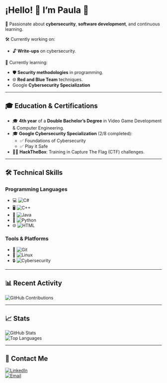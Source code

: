 # ¡Hello! 👋 I’m Paula 🌟  

🎯 Passionate about **cybersecurity**, **software development**, and continuous learning.  

🛠️ Currently working on:  
- 🔓 **Write-ups** on cybersecurity.  

🌱 Currently learning:  
- 🛡️ **Security methodologies** in programming.  
- 🌐 **Red and Blue Team** techniques.
- Google **Cybersecurity Specialization**

---

## 🎓 Education & Certifications  
- 🎓 **4th year** of a **Double Bachelor’s Degree** in Video Game Development & Computer Engineering.  
- 🎓 **Google Cybersecurity Specialization** (2/8 completed):  
  - ✅ Foundations of Cybersecurity  
  - ✅ Play it Safe  
- 🧑‍💻 **HackTheBox**: Training in Capture The Flag (CTF) challenges.  

---

## 🛠️ Technical Skills  
### Programming Languages  
- 💻 ![C#](https://img.shields.io/badge/-CSharp-239120?style=flat-square&logo=csharp&logoColor=white)  
- 🖥️ ![C++](https://img.shields.io/badge/-C++-00599C?style=flat-square&logo=cplusplus&logoColor=white)  
- 🌟 ![Java](https://img.shields.io/badge/-Java-007396?style=flat-square&logo=java&logoColor=white)  
- 🐍 ![Python](https://img.shields.io/badge/-Python-3776AB?style=flat-square&logo=python&logoColor=white)  
- 🌐 ![HTML](https://img.shields.io/badge/-HTML-E34F26?style=flat-square&logo=html5&logoColor=white)  

### Tools & Platforms  
- 🔧 ![Git](https://img.shields.io/badge/-Git-F05032?style=flat-square&logo=git&logoColor=white)  
- 🐧 ![Linux](https://img.shields.io/badge/-Linux-FCC624?style=flat-square&logo=linux&logoColor=black)  
- 🔒 ![Cybersecurity](https://img.shields.io/badge/-Cybersecurity-blue?style=flat-square&logo=hackthebox&logoColor=white)  

---

## 📊 Recent Activity  
![GitHub Contributions](https://github-readme-streak-stats.herokuapp.com/?user=PaulaR17&theme=radical&hide_border=true)  

---

## 📈 Stats  
![GitHub Stats](https://github-readme-stats.vercel.app/api?username=PaulaR17&show_icons=true&theme=radical)  
![Top Languages](https://github-readme-stats.vercel.app/api/top-langs/?username=PaulaR17&layout=compact&theme=radical)  

---

## 🌟 Contact Me  
[![LinkedIn](https://img.shields.io/badge/-LinkedIn-blue?style=flat&logo=linkedin)](https://www.linkedin.com/in/paularomerogallart)  
[![Email](https://img.shields.io/badge/-Email-c14438?style=flat&logo=Gmail&logoColor=white)](mailto:paularomerogallart@gmail.com)  
